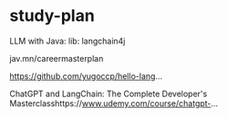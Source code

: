 # study-plan

LLM with Java:
lib: langchain4j

​jav.mn/careermasterplan

​https://github.com/yugoccp/hello-lang...

​ChatGPT and LangChain: The Complete Developer's Masterclasshttps://www.udemy.com/course/chatgpt-...

